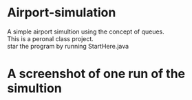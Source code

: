 # Airport-simulation
A simple airport simultion using the concept of queues.
<br /> This is a peronal class project.
<br /> star the program by running StartHere.java

# A screenshot of one run of the simultion




